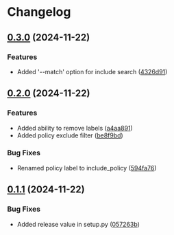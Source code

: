 # Changelog

## [0.3.0](https://github.com/erickmoore/pcpolicy/compare/v0.2.0...v0.3.0) (2024-11-22)


### Features

* Added '--match' option for include search ([4326d91](https://github.com/erickmoore/pcpolicy/commit/4326d919b39f0357fdef96d8a1f5695d89defc0d))

## [0.2.0](https://github.com/erickmoore/pcpolicy/compare/v0.1.1...v0.2.0) (2024-11-22)


### Features

* Added ability to remove labels ([a4aa891](https://github.com/erickmoore/pcpolicy/commit/a4aa891bae135001dee7472d94c61e99b745028e))
* Added policy exclude filter ([be8f9bd](https://github.com/erickmoore/pcpolicy/commit/be8f9bd12daf475a9ebb2decd8762ccb9925bb66))


### Bug Fixes

* Renamed policy label to include_policy ([594fa76](https://github.com/erickmoore/pcpolicy/commit/594fa7695d247ca5fb1fe5e18bf38adce82b806d))

## [0.1.1](https://github.com/erickmoore/pcpolicy/compare/0.1.0...v0.1.1) (2024-11-22)


### Bug Fixes

* Added release value in setup.py ([057263b](https://github.com/erickmoore/pcpolicy/commit/057263b9ac52896e1192c7fbe573296dd61f61fb))

